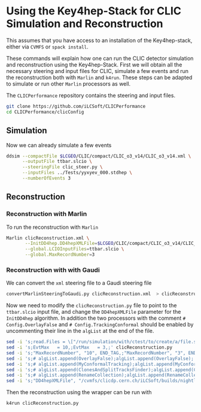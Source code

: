 # Using the Key4hep-Stack for CLIC Simulation and Reconstruction


This assumes that you have access to an installation of the Key4hep-stack, either via ``CVMFS`` or ``spack install``.

These commands will explain how one can run the CLIC detector simulation and reconstruction using the Key4hep-Stack.
First we will obtain all the necessary steering and input files for CLIC, simulate a few events and run the
reconstruction both with ``Marlin`` and ``k4run``. These steps can be adapted to simulate or run other ``Marlin``
processors as well.

The ``CLICPerformance`` repository contains the steering and input files.
```bash
git clone https://github.com/iLCSoft/CLICPerformance
cd CLICPerformance/clicConfig
```

## Simulation

Now we can already simulate a few events
```bash
ddsim --compactFile $LCGEO/CLIC/compact/CLIC_o3_v14/CLIC_o3_v14.xml \
      --outputFile ttbar.slcio \
      --steeringFile clic_steer.py \
      --inputFiles ../Tests/yyxyev_000.stdhep \
      --numberOfEvents 3
```

## Reconstruction

### Reconstruction with Marlin

To run the reconstruction with ``Marlin``
```bash
Marlin clicReconstruction.xml \
       --InitDD4hep.DD4hepXMLFile=$LCGEO/CLIC/compact/CLIC_o3_v14/CLIC_o3_v14.xml \
       --global.LCIOInputFiles=ttbar.slcio \
       --global.MaxRecordNumber=3
```

### Reconstruction with with Gaudi

We can convert the ``xml`` steering file to a Gaudi steering file
```bash
convertMarlinSteeringToGaudi.py clicReconstruction.xml  > clicReconstruction.py
```

Now we need to modify the ``clicReconstruction.py`` file to point to the ``ttbar.slcio`` input file, and change the
``DD4hepXMLFile`` parameter for the ``InitDD4hep`` algorithm.  In addition the two processors with the comment ``#
Config.OverlayFalse`` and ``# Config.TrackingConformal`` should be enabled by uncommenting their line in the ``algList``
at the end of the file.

```bash
sed -i 's;read.Files = \["/run/simulation/with/ctest/to/create/a/file.slcio"\];read.Files = \["ttbar.slcio"\];' clicReconstruction.py
sed -i 's;EvtMax   = 10,;EvtMax   = 3,;' clicReconstruction.py
sed -i 's;"MaxRecordNumber", "10", END_TAG,;"MaxRecordNumber", "3", END_TAG,;' clicReconstruction.py
sed -i 's;# algList.append(OverlayFalse);algList.append(OverlayFalse);' clicReconstruction.py
sed -i 's;# algList.append(MyConformalTracking);algList.append(MyConformalTracking);' clicReconstruction.py
sed -i 's;# algList.append(ClonesAndSplitTracksFinder);algList.append(ClonesAndSplitTracksFinder);' clicReconstruction.py
sed -i 's;# algList.append(RenameCollection);algList.append(RenameCollection);' clicReconstruction.py
sed -i 's;"DD4hepXMLFile", "/cvmfs/clicdp.cern.ch/iLCSoft/builds/nightly/x86_64-slc6-gcc62-opt/lcgeo/HEAD/CLIC/compact/CLIC_o3_v14/CLIC_o3_v14.xml",; "DD4hepXMLFile", "/cvmfs/sw.hsf.org/spackages/linux-centos7-broadwell/gcc-8.3.0/lcgeo-0.16.6-n2cn5dmwe4zttcgltxamnbfzq26kofie/share/lcgeo/compact/CLIC/compact/CLIC_o3_v14/CLIC_o3_v14.xml",;' clicReconstruction.py

```

Then the reconstruction using the wrapper can be run with

```
k4run clicReconstruction.py
```
